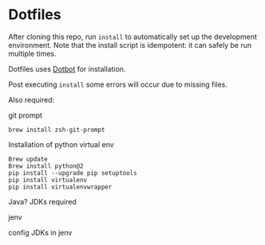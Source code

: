 Dotfiles
========

After cloning this repo, run `install` to automatically set up the development
environment. Note that the install script is idempotent: it can safely be run
multiple times.

Dotfiles uses [Dotbot][dotbot] for installation.

Post executing `install` some errors will occur due to missing files.

Also required:

git prompt

`brew install zsh-git-prompt`

Installation of python virtual env
```
Brew update
Brew install python@2
pip install --upgrade pip setuptools
pip install virtualenv
pip install virtualenvwrapper
```

Java? JDKs required

jenv

config JDKs in jenv


[dotbot]: https://github.com/anishathalye/dotbot
[license]: LICENSE.md

